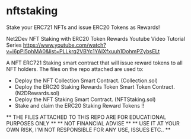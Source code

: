 # nftstaking
Stake your ERC721 NFTs and issue ERC20 Tokens as Rewards!

Net2Dev NFT Staking with ERC20 Token Rewards Youtube Video Tutorial Series
https://www.youtube.com/watch?v=i6pPI5phMA0&list=PLLkrq2VBYc1YAIXfxuuh1DohmPZybsELt

A NFT ERC721 Staking smart contract that will issue reward tokens to all NFT holders. The files 
on the repo attached are used to:

- Deploy the NFT Collection Smart Contract. (Collection.sol)
- Deploy the ERC20 Staking Rewards Token Smart Token Contract. (N2DRewards.sol)
- Deploy the NFT Staking Smart Contract. (NFTStaking.sol)
- Stake and claim the ERC20 Staking Reward Tokens !!

** THE FILES ATTACHED TO THIS REPO ARE FOR EDUCATIONAL PURPOSES ONLY **
** NOT FINANCIAL ADVISE **
** USE IT AT YOUR OWN RISK, I'M NOT RESPONSIBLE FOR ANY USE, ISSUES ETC.. **
